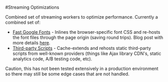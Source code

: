 #Streaming Optimizations

Combined set of streaming workers to optimize performance. Currently a combined set of:
* [Fast Google Fonts](https://github.com/cloudflare/worker-examples/tree/master/examples/fast-google-fonts) - Inlines the browser-specific font CSS and re-hosts the font files through the page origin (saving round trips). Blog post with more details [here](https://blog.cloudflare.com/fast-google-fonts-with-cloudflare-workers/).
* [Third-party Scripts](https://github.com/cloudflare/worker-examples/tree/master/examples/third-party-scripts) - Cache-extends and rehosts static third-party scripts from well-known providers (things like Ajax library CDN's, static analytics code, A/B testing code, etc).

Caution, this has not been tested extensively in a production environment so there may still be some edge cases that are not handled.